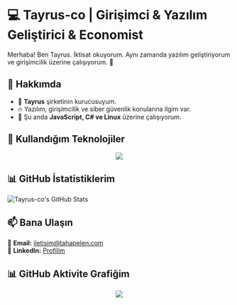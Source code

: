 # 💻 Tayrus-co | Girişimci & Yazılım Geliştirici & Economist

Merhaba! Ben Tayrus. İktisat okuyorum. Aynı zamanda yazılım geliştiriyorum ve girişimcilik üzerine çalışıyorum. 🚀

## 📌 Hakkımda  
- 💼 **Tayrus** şirketinin kurucusuyum.  
- 🔥 Yazılım, girişimcilik ve siber güvenlik konularına ilgim var.  
- 🌱 Şu anda **JavaScript, C# ve Linux** üzerine çalışıyorum.  

## 🚀 Kullandığım Teknolojiler  
<div align="center">
  <img src="https://skillicons.dev/icons?i=html,css,js,bootstrap,react,linux" />
</div>

## 📊 GitHub İstatistiklerim  
![Tayrus-co's GitHub Stats](https://github-readme-stats.vercel.app/api?username=Tayrus-co&show_icons=true&theme=radical)

## 📫 Bana Ulaşın  
📩 **Email:** iletisim@tahapelen.com  
🔗 **LinkedIn:** [Profilim](https://www.linkedin.com/in/taha-pelen-9324a1291/)  

## 📊 GitHub Aktivite Grafiğim  
<p align="center">
  <img src="https://github-readme-activity-graph.vercel.app/graph?username=Tayrus-co&theme=radical" />
</p>
